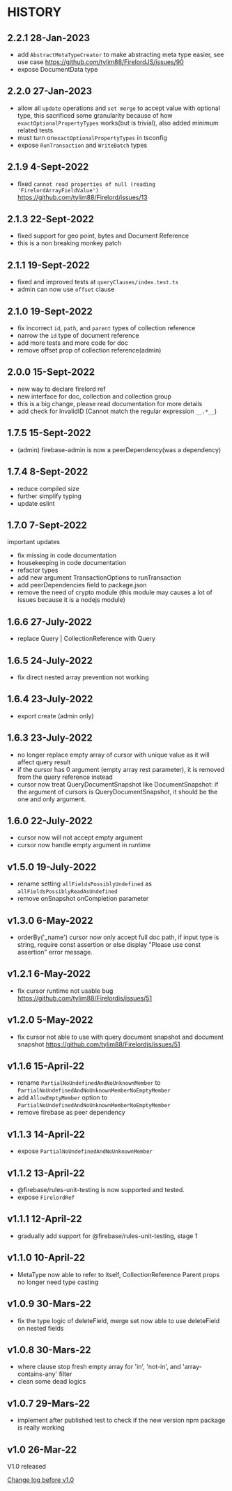 # HISTORY

## 2.2.1 28-Jan-2023

- add `AbstractMetaTypeCreator` to make abstracting meta type easier, see use case https://github.com/tylim88/FirelordJS/issues/90
- expose DocumentData type

## 2.2.0 27-Jan-2023

- allow all `update` operations and `set merge` to accept value with optional type, this sacrificed some granularity because of how `exactOptionalPropertyTypes` works(but is trivial), also added minimum related tests
- must turn on`exactOptionalPropertyTypes` in tsconfig
- expose `RunTransaction` and `WriteBatch` types

## 2.1.9 4-Sept-2022

- fixed `cannot read properties of null (reading 'FirelordArrayFieldValue')` https://github.com/tylim88/Firelord/issues/13

## 2.1.3 22-Sept-2022

- fixed support for geo point, bytes and Document Reference
- this is a non breaking monkey patch

## 2.1.1 19-Sept-2022

- fixed and improved tests at `queryClauses/index.test.ts`
- admin can now use `offset` clause

## 2.1.0 19-Sept-2022

- fix incorrect `id`, `path`, and `parent` types of collection reference
- narrow the `id` type of document reference
- add more tests and more code for doc
- remove offset prop of collection reference(admin)

## 2.0.0 15-Sept-2022

- new way to declare firelord ref
- new interface for doc, collection and collection group
- this is a big change, please read documentation for more details
- add check for InvalidID (Cannot match the regular expression `__.*__`)

## 1.7.5 15-Sept-2022

- (admin) firebase-admin is now a peerDependency(was a dependency)

## 1.7.4 8-Sept-2022

- reduce compiled size
- further simplify typing
- update eslint

## 1.7.0 7-Sept-2022

important updates

- fix missing in code documentation
- housekeeping in code documentation
- refactor types
- add new argument TransactionOptions to runTransaction
- add peerDependencies field to package.json
- remove the need of crypto module (this module may causes a lot of issues because it is a nodejs module)

## 1.6.6 27-July-2022

- replace Query<T> | CollectionReference<T> with Query<T>

## 1.6.5 24-July-2022

- fix direct nested array prevention not working

## 1.6.4 23-July-2022

- export create (admin only)

## 1.6.3 23-July-2022

- no longer replace empty array of cursor with unique value as it will affect query result
- if the cursor has 0 argument (empty array rest parameter), it is removed from the query reference instead
- cursor now treat QueryDocumentSnapshot like DocumentSnapshot: if the argument of cursors is QueryDocumentSnapshot, it should be the one and only argument.

## 1.6.0 22-July-2022

- cursor now will not accept empty argument
- cursor now handle empty argument in runtime

## v1.5.0 19-July-2022

- rename setting `allFieldsPossiblyUndefined` as `allFieldsPossiblyReadAsUndefined`
- remove onSnapshot onCompletion parameter

## v1.3.0 6-May-2022

- orderBy('\_name') cursor now only accept full doc path, if input type is string, require const assertion or else display "Please use const assertion" error message.

## v1.2.1 6-May-2022

- fix cursor runtime not usable bug https://github.com/tylim88/Firelordjs/issues/51

## v1.2.0 5-May-2022

- fix cursor not able to use with query document snapshot and document snapshot https://github.com/tylim88/Firelordjs/issues/51

## v1.1.6 15-April-22

- rename `PartialNoUndefinedAndNoUnknownMember` to `PartialNoUndefinedAndNoUnknownMemberNoEmptyMember`
- add `AllowEmptyMember` option to `PartialNoUndefinedAndNoUnknownMemberNoEmptyMember`
- remove firebase as peer dependency

## v1.1.3 14-April-22

- expose `PartialNoUndefinedAndNoUnknownMember`

## v1.1.2 13-April-22

- @firebase/rules-unit-testing is now supported and tested.
- expose `FirelordRef`

## v1.1.1 12-April-22

- gradually add support for @firebase/rules-unit-testing, stage 1

## v1.1.0 10-April-22

- MetaType now able to refer to itself, CollectionReference Parent props no longer need type casting

## v1.0.9 30-Mars-22

- fix the type logic of deleteField, merge set now able to use deleteField on nested fields

## v1.0.8 30-Mars-22

- where clause stop fresh empty array for 'in', 'not-in', and 'array-contains-any' filter
- clean some dead logics

## v1.0.7 29-Mars-22

- implement after published test to check if the new version npm package is really working

## v1.0 26-Mar-22

V1.0 released

[Change log before v1.0](https://github.com/tylim88/Firelord/blob/main/CHANGELOG.md)
